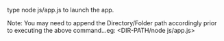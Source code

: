 type node js/app.js to launch the app.

Note: You may need to append the Directory/Folder path accordingly prior to executing the above command...eg: <DIR-PATH/node js/app.js>